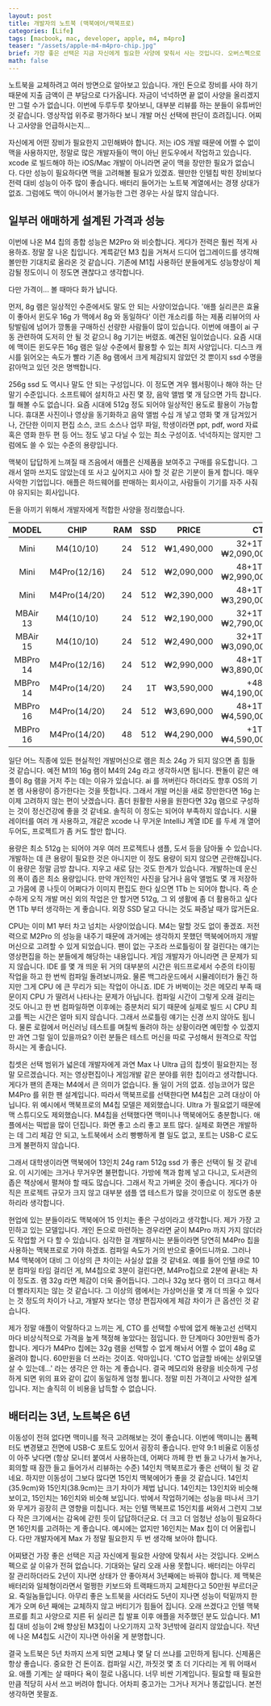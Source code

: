 ```yaml
---
layout: post
title: 개발자의 노트북 (맥북에어/맥북프로)
categories: [Life]
tags: [macbook, mac, developer, apple, m4, m4pro]
teaser: "/assets/apple-m4-m4pro-chip.jpg"
brief: 가장 좋은 선택은 지금 자신에게 필요한 사양에 맞춰서 사는 것입니다. 오버스펙으로 살 이유가 전혀 없습니다. 배터리는 아무리 잘 관리하더라도 3년째에는 바꿔야 합니다. 아무리 좋은 노트북을 사더라도 6년 째에는 교체하지 않고 버티기가 힘듭니다. 오래 쓸 수 없습니다.
math: false
---
```


노트북을 교체하려고 여러 방면으로 알아보고 있습니다. 개인 돈으로 장비를 사야 하기 때문에 지출 금액이 큰 부담으로 다가옵니다. 자금이 넉넉하면 끝 없이 사양을 올리겠지만 그럴 수가 없습니다. 이번에 두루두루 찾아보니, 대부분 리뷰를 하는 분들이 유튜버인 것 같습니다. 영상작업 위주로 평가하다 보니 개발 머신 선택에 판단이 흐려집니다. 어찌나 고사양을 언급하시는지...

자신에게 어떤 장비가 필요한지 고민해봐야 합니다. 저는 iOS 개발 때문에 어쩔 수 없이 맥을 사용하지만, 정말로 많은 개발자들이 맥이 아닌 윈도우에서 작업하고 있습니다. xcode 로 빌드해야 하는 iOS/Mac 개발이 아니라면 굳이 맥을 장만한 필요가 없습니다. 다만 성능이 필요하다면 맥을 고려해볼 필요가 있겠죠. 웬만한 인텔칩 박힌 장비보다 전력 대비 성능이 아주 많이 좋습니다. 배터리 들어가는 노트북 계열에서는 경쟁 상대가 없죠. 그럼에도 맥이 아니어서 불가능한 그런 경우는 사실 많지 않습니다.


## 일부러 애매하게 설계된 가격과 성능
이번에 나온 M4 칩의 종합 성능은 M2Pro 와 비슷합니다. 게다가 전력은 훨씬 적게 사용하죠. 정말 잘 나온 칩입니다. 계륵같던 M3 칩을 거쳐서 드디어 업그레이드를 생각해볼만한 기대치로 올라온 것 같습니다. 기존에 M1칩 사용하던 분들에게도 성능향상이 체감될 정도이니 이 정도면 괜찮다고 생각합니다.

다만 가격이... 볼 때마다 화가 납니다.

먼저, 8g 램은 일상적인 수준에서도 말도 안 되는 사양이었습니다. '애플 실리콘은 효율이 좋아서 윈도우 16g 가 맥에서 8g 와 동일하다' 이런 개소리를 하는 제품 리뷰어의 사탕발림에 넘어가 깡통을 구매하신 선량한 사람들이 많이 있습니다. 이번에 애플이 ai 구동 관련하여 도저히 안 될 것 같으니 8g 기기는 버렸죠. 예견된 일이었습니다. 요즘 시대에 맥이든 윈도우든 16g 램은 일상 수준에서 활용할 수 있는 최저 사양입니다. 디스크 캐시를 읽어오는 속도가 빨라 기존 8g 램에서 크게 체감되지 않았던 것 뿐이지 ssd 수명을 갉아먹고 있던 것은 명백합니다.

256g ssd 도 역시나 말도 안 되는 구성입니다. 이 정도면 겨우 웹서핑이나 해야 하는 단말기 수준입니다. 소프트웨어 설치하고 사진 몇 장, 음악 앨범 몇 개 담으면 가득 찹니다. 뭘 해볼 수도 없습니다. 요즘 시대에 512g 정도 되어야 일상적인 용도로 활용이 가능합니다. 휴대폰 사진이나 영상을 동기화하고 음악 앨범 수십 개 넣고 영화 몇 개 담겨있거나, 간단한 이미지 편집 소스, 코드 소스나 업무 파일, 학생이라면 ppt, pdf, word 자료 혹은 영화 한두 편 등 어느 정도 넣고 다닐 수 있는 최소 구성이죠. 넉넉하지는 않지만 그럼에도 쓸 수 있는 수준의 용량입니다.

맥북이 답답하게 느껴질 때 즈음에서 애플은 신제품을 보여주고 구매를 유도합니다. 그래서 얼마 쓰지도 않았는데 또 사고 싶어지고 사야 할 것 같은 기분이 들게 합니다. 매우 사악한 기업입니다. 애플은 하드웨어를 판매하는 회사이고, 사람들이 기기를 자주 사줘야 유지되는 회사입니다.

돈을 아끼기 위해서 개발자에게 적합한 사양을 정리했습니다.

| MODEL    | CHIP         | RAM | SSD  | PRICE      | CTO |
|:---:     | :---:        | ---:| ---: | :---:      | ---: |
| Mini     | M4(10/10)    | 24 | 512 | ₩1,490,000 | 32+1T = ₩2,090,000 |
| Mini     | M4Pro(12/16) | 24 | 512 | ₩2,090,000 | 48+1T = ₩2,990,000 |
| Mini     | M4Pro(14/20) | 24 | 512 | ₩2,390,000 | 48+1T = ₩3,290,000 |
| MBAir 13 | M4(10/10)    | 24 | 512 | ₩2,190,000 | 32+1T = ₩2,790,000 |
| MBAir 15 | M4(10/10)    | 24 | 512 | ₩2,490,000 | 32+1T = ₩3,090,000 |
| MBPro 14 | M4Pro(12/16) | 24 | 512 | ₩2,990,000 | 48+1T = ₩3,890,000 |
| MBPro 14 | M4Pro(14/20) | 24 | 1T  | ₩3,590,000 |   +48 = ₩4,190,000 |
| MBPro 16 | M4Pro(14/20) | 24 | 512 | ₩3,690,000 | 48+1T = ₩4,590,000 |
| MBPro 16 | M4Pro(14/20) | 48 | 512 | ₩4,290,000 |   +1T = ₩4,590,000 |

일단 어느 직종에 있든 현실적인 개발머신으로 램은 최소 24g 가 되지 않으면 좀 힘들 것 같습니다. 예전 M1의 16g 램이 M4의 24g 라고 생각하시면 됩니다. 짠돌이 같은 애플이 8g 램을 거저 주는 데는 이유가 있습니다. ai 를 꺼버린다 하더라도 향후 OS의 기본 램 사용량이 증가한다는 것을 뜻합니다. 그래서 개발 머신을 새로 장만한다면 16g 는 이제 고려하지 않는 편이 낫겠습니다. 좀더 원활한 사용을 원한다면 32g 램으로 구성하는 것이 정신건강에 좋을 것 같네요. 솔직히 이 정도는 되어야 부족하지 않습니다. 시뮬레이터를 여러 개 사용하고, 개같은 xcode 나 무거운 IntelliJ 계열 IDE 를 두세 개 열어 두어도, 프로젝트가 좀 커도 할만 합니다.

용량은 최소 512g 는 되어야 겨우 여러 프로젝트나 샘플, 도서 등을 담아둘 수 있습니다. 개발하는 데 큰 용량이 필요한 것은 아니지만 이 정도 용량이 되지 않으면 곤란해집니다. 이 용량은 정말 금방 찹니다. 지우고 새로 담는 것도 한계가 있습니다. 개발하는데 운신의 폭이 좁은 최소 용량입니다. 만약 개인적인 사진을 담거나 음악 앨범도 몇 개 저장하고 가뭄에 콩 나듯이 어쩌다가 이미지 편집도 한다 싶으면 1Tb 는 되어야 합니다. 즉 순수하게 오직 개발 머신 외의 작업은 안 할거면 512g, 그 외 생활에 좀 더 활용하고 싶다면 1Tb 부터 생각하는 게 좋습니다. 외장 SSD 달고 다니는 것도 짜증날 때가 많거든요.

CPU는 이미 M1 부터 차고 넘치는 사양이었습니다. M4는 말할 것도 없이 좋겠죠. 저전력으로 M2Pro 의 성능을 내주기 때문에 과거에는 생각하지 못했던 맥북에어까지 개발머신으로 고려할 수 있게 되었습니다. 팬이 없는 구조라 쓰로틀링이 잘 걸린다는 얘기는 영상편집을 하는 분들에게 해당하는 내용입니다. 게임 개발자가 아니라면 큰 문제가 되지 않습니다. IDE 를 몇 개 띄운 뒤 거의 대부분의 시간은 워드프로세서 수준의 타이핑 작업을 하고 한 번씩 컴파일 돌려보니까요. 물론 백그라운드에서 시뮬레이터가 돌긴 하지만 그게 CPU 에 큰 무리가 되는 작업이 아니죠. IDE 가 버벅이는 것은 메모리 부족 때문이지 CPU 가 딸려서 나타나는 문제가 아닙니다. 컴파일 시간이 그렇게 오래 걸리는 것도 아니고 한 번 컴파일하면 이후에는 증분처리 되기 때문에 실제로 빌드 시 CPU 최고를 찍는 시간은 얼마 되지 않습니다. 그래서 쓰로틀링 얘기는 신경 쓰지 않아도 됩니다. 물론 로컬에서 머신러닝 테스트를 며칠씩 돌려야 하는 상황이라면 예민할 수 있겠지만 과연 그럴 일이 있을까요? 이런 분들은 테스트 머신을 따로 구성해서 원격으로 작업하시는 게 좋습니다.

칩셋은 선택 범위가 넓은데 개발자에게 과연 Max 나 Ultra 급의 칩셋이 필요한지는 정말 모르겠습니다. 저는 영상편집이나 게임개발 같은 분야를 위한 칩이라고 생각합니다. 게다가 팬의 존재는 M4에서 큰 의미가 없습니다. 돌 일이 거의 없죠. 성능코어가 많은 M4Pro 를 위한 팬 설계입니다. 따라서 맥북프로를 선택한다면 M4칩은 고려 대상이 아닙니다. 위 예시에서 맥북프로의 M4칩 모델은 제외했습니다. Ultra 가 필요없기 때문에 맥 스튜디오도 제외했습니다. M4칩을 선택했다면 맥미니나 맥북에어도 충분합니다. 애플에서는 떡밥을 많이 던집니다. 화면 좋고 소리 좋고 포트 많다. 실제로 화면은 개발하는 데 그리 체감 안 되고, 노트북에서 소리 빵빵하게 켤 일도 없고, 포트는 USB-C 로도 크게 불편하지 않습니다.

그래서 대학생이라면 맥북에어 13인치 24g ram 512g ssd 가 좋은 선택이 될 것 같네요. 이 시기에는 크거나 무거우면 불편합니다. 가방에 책과 함께 넣고 다니고, 도서관의 좁은 책상에서 펼쳐야 할 때도 많습니다. 그래서 작고 가벼운 것이 좋습니다. 게다가 아직은 프로젝트 규모가 크지 않고 대부분 샘플 앱 테스트가 많을 것이므로 이 정도면 충분하리라 생각합니다.

현업에 있는 분들이라도 맥북에어 15 인치는 좋은 구성이라고 생각합니다. 제가 가장 고민하고 있는 모델입니다. 개인 돈으로 마련하는 경우라면 굳이 M4Pro 까지 가지 않더라도 작업할 거 다 할 수 있습니다. 심각한 걸 개발하시는 분들이라면 당연히 M4Pro 칩을 사용하는 맥북프로로 가야 하겠죠. 컴파일 속도가 거의 반으로 줄어드니까요. 그러나 M4 맥북에어 대비 그 이상의 큰 차이는 사실상 없을 것 같네요. 예를 들어 인텔 i9로 10분 컴파일 타임 걸리던 게, M4칩으로 3분이 걸린다면, M4Pro칩으로 2분에 끝내는 차이 정도죠. 램 32g 라면 체감이 더욱 줄어듭니다. 그러나 32g 보다 램이 더 크다고 해서 더 빨라지지는 않는 것 같습니다. 그 이상의 램에서는 가상머신을 몇 개 더 띄울 수 있다는 것 정도의 차이가 나고, 개발자 보다는 영상 편집자에게 체감 차이가 큰 옵션인 것 같습니다.

제가 정말 애플이 악랄하다고 느끼는 게, CTO 를 선택할 수밖에 없게 해놓고선 선택지마다 비상식적으로 가격을 높게 책정해 놓았다는 점입니다. 한 단계마다 30만원씩 증가합니다. 게다가 M4Pro 칩에는 32g 램을 선택할 수 없게 해놔서 어쩔 수 없이 48g 로 올려야 합니다. 60만원을 더 쓰라는 것이죠. 악마입니다. 'CTO 업글할 바에는 상위모델 살 수 있는데...' 라는 생각은 안 하는 게 좋습니다. 결국 메모리와 용량을 비슷하게 구성하게 되면 위의 표와 같이 값이 동일하게 엄청 뜁니다. 정말 미친 가격이고 사악한 설계입니다. 저는 솔직히 이 비용을 납득할 수 없습니다.


## 배터리는 3년, 노트북은 6년
이동성이 전혀 없다면 맥미니를 적극 고려해보는 것이 좋습니다. 이번에 맥미니는 폼펙터도 변경됐고 전면에 USB-C 포트도 있어서 굉장히 좋습니다. 만약 9:1 비율로 이동성이 아주 낮다면 (항상 모니터 붙여서 사용하는데, 어쩌다 까페 한 번 들고 나가서 놀거나, 회의할 때 잠깐 들고 들어가서 리뷰하는 수준) 14인치 맥북프로가 좋은 선택이 될 것 같네요. 하지만 이동성이 그보다 많다면 15인치 맥북에어가 좋을 것 같습니다. 14인치(35.9cm)와 15인치(38.9cm)는 크기 차이가 제법 납니다. 14인치는 13인치와 비슷해 보이고, 15인치는 16인치와 비슷해 보입니다. 밖에서 작업하기에는 성능을 떠나서 크기와 무게가 굉장히 큰 영향을 미칩니다. 저는 인텔 맥북프로 15인치를 써와서 그런지 그보다 작은 크기에서는 감옥에 갇힌 듯이 답답하더군요. 더 크고 더 엄청난 성능이 필요하다면 16인치를 고려하는 게 좋습니다. 예시에는 없지만 16인치는 Max 칩이 더 어울립니다. 다만 개발자에게 Max 가 정말 필요한지 두 번 생각해 보아야 합니다.

어찌됐건 가장 좋은 선택은 지금 자신에게 필요한 사양에 맞춰서 사는 것입니다. 오버스펙으로 살 이유가 전혀 없습니다. 기대와는 달리 오래 사용 못합니다. 배터리는 아무리 잘 관리하더라도 2년이 지나면 상태가 안 좋아져서 3년째에는 바꿔야 합니다. 제 맥북은 배터리와 일체형이라면서 멀쩡한 키보드와 트랙패드까지 교체한다고 50만원 부르더군요. 죽일놈들입니다. 아무리 좋은 노트북을 사더라도 5년이 지나면 성능이 턱밑까지 한계가 오며 6년 째에는 교체하지 않고 버티기가 힘들어 집니다. 오래 쓰겠다고 인텔 맥북프로를 최고 사양으로 지른 뒤 실리콘 칩 발표 이후 애플을 저주했던 분도 있습니다. M1 칩 대비 성능이 2배 향상된 M3칩이 나오기까지 고작 3년밖에 걸리지 않았습니다. 작년에 나온 M4칩도 시간이 지나면 아쉬울 게 분명합니다.

결국 노트북은 5년 차까지 쓰게 되면 교체냐 몇 달 더 쓰냐를 고민하게 됩니다. 신제품은 항상 좋습니다. 중요한 건 돈이죠. 컴파일 시간, 까짓것 몇 초 더 기다리는 게 뭐 어때서요. 애플 기계는 살 때마다 욕이 절로 나옵니다. 너무 비싼 기계입니다. 필요할 때 필요한 만큼 적당히 사서 쓰고 버려야 합니다. 어차피 중고가는 그거나 저거나 똥값입니다. 본전 생각하면 못팔죠.

